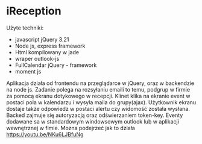 # iReception
Użyte techniki:
- javascript jQuery 3.21
- Node js, express framework
- Html kompilowany w jade
- wraper outlook-js
- FullCalendar jQuery - framework
- moment js

Aplikacja działa od frontendu na przeglądarce w jQuery, oraz w backendzie na node js.
Zadanie polega na rozsyłaniu emaili to temu, podgrup w firmie za pomocą ekranu dotykowego w recepcji.
Klinet klika na ekranie event w postaci pola w kalendarzu i wysyla maila do grupy(ajax). Użytkownik ekranu dostaje także odpowiedz w postaci alertu czy widomość została wysłana. Backed zajmuje się autoryzacją oraz odświerzaniem token-key. Eventy dodawane sa w standardowym windowsowym outlook lub w aplikacji wewnętrznej w fimie.
Mozna podejrzeć jak to działa https://youtu.be/NKu6LJBfuNg
